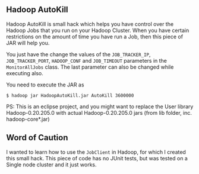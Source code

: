 Hadoop AutoKill
---------------
Hadoop AutoKill is small hack which helps you have control over the Hadoop Jobs that you run on your Hadoop Cluster. When you have certain restrictions on the amount of time you have run a Job, then this piece of JAR will help you. 

You just have the change the values of the `JOB_TRACKER_IP`, `JOB_TRACKER_PORT`, `HADOOP_CONF` and `JOB_TIMEOUT` parameters in the `MonitorAllJobs` class. The last parameter can also be changed while executing also. 

You need to execute the JAR as

`$ hadoop jar HadoopAutoKill.jar AutoKill 3600000`

PS: This is an eclipse project, and you might want to replace the User library Hadoop-0.20.205.0 with actual Hadoop-0.20.205.0 jars (from lib folder, inc. hadoop-core*.jar)

Word of Caution
---------------
I wanted to learn how to use the `JobClient` in Hadoop, for which I created this small hack. This piece of code has no JUnit tests, but was tested on a Single node cluster and it just works. 
